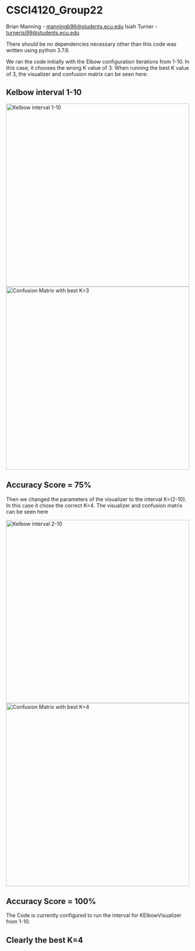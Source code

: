 # CSCI4120_Group22

Brian Manning - manningb96@students.ecu.edu
Isiah Turner - turnerisi99@students.ecu.edu

There should be no dependencies necessary other than this code was written using python 3.7.6.  

We ran the code initially with the Elbow configuration iterations from 1-10.  In this case, it chooses the wrong
K value of 3.  When running the best K value of 3, the visualizer and confusion matrix can be seen here:

## Kelbow interval 1-10
<img src=https://github.com/brian0718/CSCI4120_Group22/tree/master/HW_elbow_kmeans/KElbow3.png alt="Kelbow interval 1-10" width="500" height="500">

<img src=https://github.com/brian0718/CSCI4120_Group22/tree/master/HW_elbow_kmeans/ConfusionMatrixK3.png alt="Confusion Matrix with best K=3" width="500" height="500">

## Accuracy Score = 75%

Then we changed the parameters of the visualizer to the interval K=(2-10).  In this case it chose the correct K=4.  The visualizer and confusion matrix can be seen here

<img src=https://github.com/brian0718/CSCI4120_Group22/tree/master/HW_elbow_kmeans/KElbow4.png alt="Kelbow interval 2-10" width="500" height="500">
<img src=https://github.com/brian0718/CSCI4120_Group22/tree/master/HW_elbow_kmeans/ConfusionMatrixK4.png alt="Confusion Matrix with best K=4" width="500" height="500">

## Accuracy Score = 100%


The Code is currently configured to run the interval for KElbowVisualizer from 1-10.  

## Clearly the best K=4
